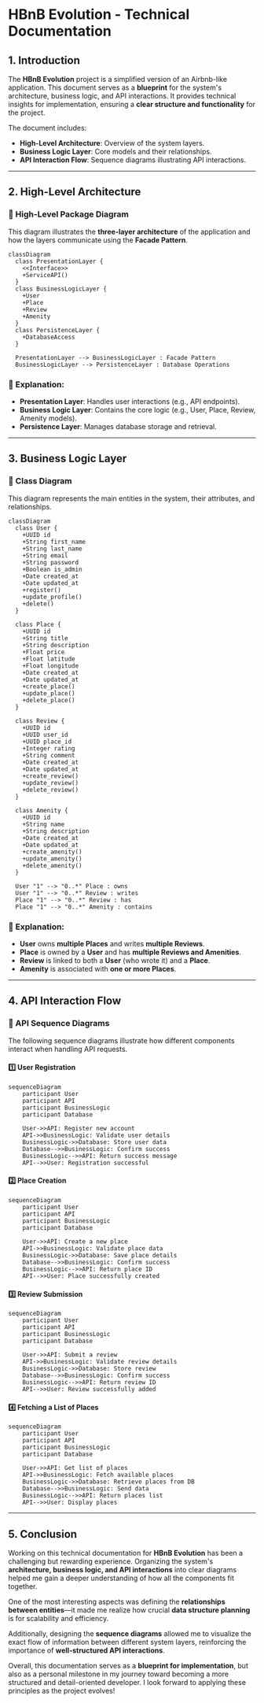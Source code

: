 # HBnB Evolution - Technical Documentation

## **1. Introduction**
The **HBnB Evolution** project is a simplified version of an Airbnb-like application. This document serves as a **blueprint** for the system's architecture, business logic, and API interactions. It provides technical insights for implementation, ensuring a **clear structure and functionality** for the project.

The document includes:
- **High-Level Architecture**: Overview of the system layers.
- **Business Logic Layer**: Core models and their relationships.
- **API Interaction Flow**: Sequence diagrams illustrating API interactions.

---

## **2. High-Level Architecture**
### **📌 High-Level Package Diagram**
This diagram illustrates the **three-layer architecture** of the application and how the layers communicate using the **Facade Pattern**.

```mermaid
classDiagram
  class PresentationLayer {
    <<Interface>>
    +ServiceAPI()
  }
  class BusinessLogicLayer {
    +User
    +Place
    +Review
    +Amenity
  }
  class PersistenceLayer {
    +DatabaseAccess
  }

  PresentationLayer --> BusinessLogicLayer : Facade Pattern
  BusinessLogicLayer --> PersistenceLayer : Database Operations
```

### **🔹 Explanation:**
- **Presentation Layer**: Handles user interactions (e.g., API endpoints).
- **Business Logic Layer**: Contains the core logic (e.g., User, Place, Review, Amenity models).
- **Persistence Layer**: Manages database storage and retrieval.

---

## **3. Business Logic Layer**
### **📌 Class Diagram**
This diagram represents the main entities in the system, their attributes, and relationships.

```mermaid
classDiagram
  class User {
    +UUID id
    +String first_name
    +String last_name
    +String email
    +String password
    +Boolean is_admin
    +Date created_at
    +Date updated_at
    +register()
    +update_profile()
    +delete()
  }

  class Place {
    +UUID id
    +String title
    +String description
    +Float price
    +Float latitude
    +Float longitude
    +Date created_at
    +Date updated_at
    +create_place()
    +update_place()
    +delete_place()
  }

  class Review {
    +UUID id
    +UUID user_id
    +UUID place_id
    +Integer rating
    +String comment
    +Date created_at
    +Date updated_at
    +create_review()
    +update_review()
    +delete_review()
  }

  class Amenity {
    +UUID id
    +String name
    +String description
    +Date created_at
    +Date updated_at
    +create_amenity()
    +update_amenity()
    +delete_amenity()
  }

  User "1" --> "0..*" Place : owns
  User "1" --> "0..*" Review : writes
  Place "1" --> "0..*" Review : has
  Place "1" --> "0..*" Amenity : contains
```

### **🔹 Explanation:**
- **User** owns **multiple Places** and writes **multiple Reviews**.
- **Place** is owned by a **User** and has **multiple Reviews and Amenities**.
- **Review** is linked to both a **User** (who wrote it) and a **Place**.
- **Amenity** is associated with **one or more Places**.

---

## **4. API Interaction Flow**
### **📌 API Sequence Diagrams**
The following sequence diagrams illustrate how different components interact when handling API requests.

#### **1️⃣ User Registration**
```mermaid
sequenceDiagram
    participant User
    participant API
    participant BusinessLogic
    participant Database

    User->>API: Register new account
    API->>BusinessLogic: Validate user details
    BusinessLogic->>Database: Store user data
    Database-->>BusinessLogic: Confirm success
    BusinessLogic-->>API: Return success message
    API-->>User: Registration successful
```

#### **2️⃣ Place Creation**
```mermaid
sequenceDiagram
    participant User
    participant API
    participant BusinessLogic
    participant Database

    User->>API: Create a new place
    API->>BusinessLogic: Validate place data
    BusinessLogic->>Database: Save place details
    Database-->>BusinessLogic: Confirm success
    BusinessLogic-->>API: Return place ID
    API-->>User: Place successfully created
```

#### **3️⃣ Review Submission**
```mermaid
sequenceDiagram
    participant User
    participant API
    participant BusinessLogic
    participant Database

    User->>API: Submit a review
    API->>BusinessLogic: Validate review details
    BusinessLogic->>Database: Store review
    Database-->>BusinessLogic: Confirm success
    BusinessLogic-->>API: Return review ID
    API-->>User: Review successfully added
```

#### **4️⃣ Fetching a List of Places**
```mermaid
sequenceDiagram
    participant User
    participant API
    participant BusinessLogic
    participant Database

    User->>API: Get list of places
    API->>BusinessLogic: Fetch available places
    BusinessLogic->>Database: Retrieve places from DB
    Database-->>BusinessLogic: Send data
    BusinessLogic-->>API: Return places list
    API-->>User: Display places
```

---

## **5. Conclusion**
Working on this technical documentation for **HBnB Evolution** has been a challenging but rewarding experience. Organizing the system's **architecture, business logic, and API interactions** into clear diagrams helped me gain a deeper understanding of how all the components fit together. 

One of the most interesting aspects was defining the **relationships between entities**—it made me realize how crucial **data structure planning** is for scalability and efficiency. 

Additionally, designing the **sequence diagrams** allowed me to visualize the exact flow of information between different system layers, reinforcing the importance of **well-structured API interactions**.

Overall, this documentation serves as a **blueprint for implementation**, but also as a personal milestone in my journey toward becoming a more structured and detail-oriented developer. I look forward to applying these principles as the project evolves!

